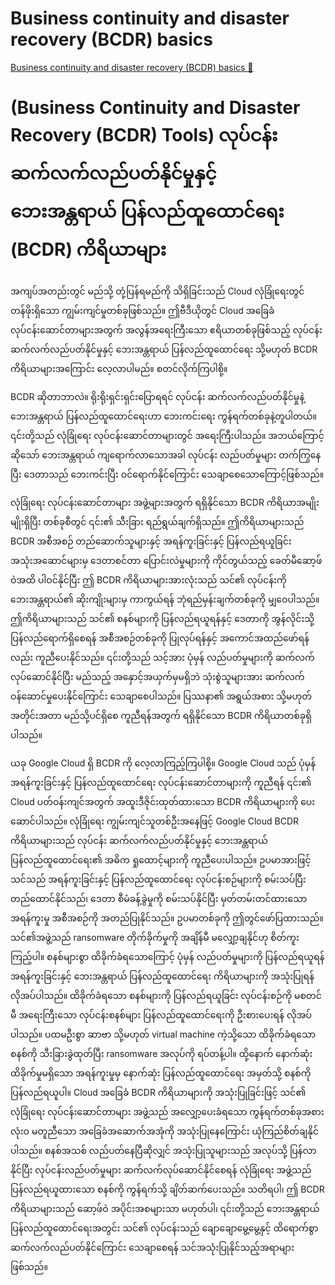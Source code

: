 # Business continuity and disaster recovery (BCDR) basics

[Business continuity and disaster recovery (BCDR) basics 🔗](https://www.coursera.org/learn/detect-respond-and-recover-from-cloud-cybersecurity-attacks/lecture/32WxT/business-continuity-and-disaster-recovery-bcdr-basics)

# (Business Continuity and Disaster Recovery (BCDR) Tools) လုပ်ငန်း ဆက်လက်လည်ပတ်နိုင်မှုနှင့် ဘေးအန္တရာယ် ပြန်လည်ထူထောင်ရေး (BCDR) ကိရိယာများ

အကျပ်အတည်းတွင် မည်သို့ တုံ့ပြန်ရမည်ကို သိရှိခြင်းသည် Cloud လုံခြုံရေးတွင် တန်ဖိုးရှိသော ကျွမ်းကျင်မှုတစ်ခုဖြစ်သည်။ ဤဗီဒီယိုတွင် Cloud အခြေခံ လုပ်ငန်းဆောင်တာများအတွက် အလွန်အရေးကြီးသော ဧရိယာတစ်ခုဖြစ်သည့် လုပ်ငန်း ဆက်လက်လည်ပတ်နိုင်မှုနှင့် ဘေးအန္တရာယ် ပြန်လည်ထူထောင်ရေး သို့မဟုတ် BCDR ကိရိယာများအကြောင်း လေ့လာပါမည်။ စတင်လိုက်ကြပါစို့။

BCDR ဆိုတာဘာလဲ။ ရိုးရိုးရှင်းရှင်းပြောရရင် လုပ်ငန်း ဆက်လက်လည်ပတ်နိုင်မှုနဲ့ ဘေးအန္တရာယ် ပြန်လည်ထူထောင်ရေးဟာ ဘေးကင်းရေး ကွန်ရက်တစ်ခုနဲ့တူပါတယ်။ ၎င်းတို့သည် လုံခြုံရေး လုပ်ငန်းဆောင်တာများတွင် အရေးကြီးပါသည်။ အဘယ်ကြောင့်ဆိုသော် ဘေးအန္တရာယ် ကျရောက်လာသောအခါ လုပ်ငန်း လည်ပတ်မှုများ တက်ကြွနေပြီး ဒေတာသည် ဘေးကင်းပြီး ဝင်ရောက်နိုင်ကြောင်း သေချာစေသောကြောင့်ဖြစ်သည်။

လုံခြုံရေး လုပ်ငန်းဆောင်တာများ အဖွဲ့များအတွက် ရရှိနိုင်သော BCDR ကိရိယာအမျိုးမျိုးရှိပြီး တစ်ခုစီတွင် ၎င်း၏ သီးခြား ရည်ရွယ်ချက်ရှိသည်။ ဤကိရိယာများသည် BCDR အစီအစဉ် တည်ဆောက်သူများနှင့် အရန်ကူးခြင်းနှင့် ပြန်လည်ရယူခြင်း အသုံးအဆောင်များမှ ဒေတာစင်တာ ပြောင်းလဲမှုများကို ကိုင်တွယ်သည့် ခေတ်မီဆော့ဖ်ဝဲအထိ ပါဝင်နိုင်ပြီး ဤ BCDR ကိရိယာများအားလုံးသည် သင်၏ လုပ်ငန်းကို ဘေးအန္တရာယ်၏ ဆိုးကျိုးများမှ ကာကွယ်ရန် ဘုံရည်မှန်းချက်တစ်ခုကို မျှဝေပါသည်။ ဤကိရိယာများသည် သင်၏ စနစ်များကို ပြန်လည်ရယူရန်နှင့် ဒေတာကို အွန်လိုင်းသို့ ပြန်လည်ရောက်ရှိစေရန် အစီအစဉ်တစ်ခုကို ပြုလုပ်ရန်နှင့် အကောင်အထည်ဖော်ရန်လည်း ကူညီပေးနိုင်သည်။ ၎င်းတို့သည် သင့်အား ပုံမှန် လည်ပတ်မှုများကို ဆက်လက်လုပ်ဆောင်နိုင်ပြီး မည်သည့် အနှောင့်အယှက်မှမရှိဘဲ သုံးစွဲသူများအား ဆက်လက်ဝန်ဆောင်မှုပေးနိုင်ကြောင်း သေချာစေပါသည်။ ပြဿနာ၏ အရွယ်အစား သို့မဟုတ် အတိုင်းအတာ မည်သို့ပင်ရှိစေ ကူညီရန်အတွက် ရရှိနိုင်သော BCDR ကိရိယာတစ်ခုရှိပါသည်။

ယခု Google Cloud ရှိ BCDR ကို လေ့လာကြည့်ကြပါစို့။ Google Cloud သည် ပုံမှန် အရန်ကူးခြင်းနှင့် ပြန်လည်ထူထောင်ရေး လုပ်ငန်းဆောင်တာများကို ကူညီရန် ၎င်း၏ Cloud ပတ်ဝန်းကျင်အတွက် အထူးဒီဇိုင်းထုတ်ထားသော BCDR ကိရိယာများကို ပေးဆောင်ပါသည်။ လုံခြုံရေး ကျွမ်းကျင်သူတစ်ဦးအနေဖြင့် Google Cloud BCDR ကိရိယာများသည် လုပ်ငန်း ဆက်လက်လည်ပတ်နိုင်မှုနှင့် ဘေးအန္တရာယ် ပြန်လည်ထူထောင်ရေး၏ အဓိက ရှုထောင့်များကို ကူညီပေးပါသည်။ ဥပမာအားဖြင့် သင်သည် အရန်ကူးခြင်းနှင့် ပြန်လည်ထူထောင်ရေး လုပ်ငန်းစဉ်များကို စမ်းသပ်ပြီး တည်ထောင်နိုင်သည်၊ ဒေတာ စီမံခန့်ခွဲမှုကို စမ်းသပ်နိုင်ပြီး မှတ်တမ်းတင်ထားသော အရန်ကူးမှု အစီအစဉ်ကို အတည်ပြုနိုင်သည်။ ဥပမာတစ်ခုကို ဤတွင်ဖော်ပြထားသည်။ သင်၏အဖွဲ့သည် ransomware တိုက်ခိုက်မှုကို အချိန်မီ မလျှော့ချနိုင်ဟု စိတ်ကူးကြည့်ပါ။ စနစ်များစွာ ထိခိုက်ခံရသောကြောင့် ပုံမှန် လည်ပတ်မှုများကို ပြန်လည်ရယူရန် အရန်ကူးခြင်းနှင့် ဘေးအန္တရာယ် ပြန်လည်ထူထောင်ရေး ကိရိယာများကို အသုံးပြုရန် လိုအပ်ပါသည်။ ထိခိုက်ခံရသော စနစ်များကို ပြန်လည်ရယူခြင်း လုပ်ငန်းစဉ်ကို မစတင်မီ အရေးကြီးသော လုပ်ငန်းစနစ်များ ပြန်လည်ထူထောင်ရေးကို ဦးစားပေးရန် လိုအပ်ပါသည်။ ပထမဦးစွာ ဆာဗာ သို့မဟုတ် virtual machine ကဲ့သို့သော ထိခိုက်ခံရသော စနစ်ကို သီးခြားခွဲထုတ်ပြီး ransomware အလုပ်ကို ရပ်တန့်ပါ။ ထို့နောက် နောက်ဆုံး ထိခိုက်မှုမရှိသော အရန်ကူးမှုမှ နောက်ဆုံး ပြန်လည်ထူထောင်ရေး အမှတ်သို့ စနစ်ကို ပြန်လည်ရယူပါ။ Cloud အခြေခံ BCDR ကိရိယာများကို အသုံးပြုခြင်းဖြင့် သင်၏ လုံခြုံရေး လုပ်ငန်းဆောင်တာများ အဖွဲ့သည် အလျှော့ပေးခံရသော ကွန်ရက်တစ်ခုအစား လုံးဝ မတူညီသော အခြေခံအဆောက်အအုံကို အသုံးပြုနေကြောင်း ယုံကြည်စိတ်ချနိုင်ပါသည်။ စနစ်အသစ် လည်ပတ်နေပြီဆိုလျှင် အသုံးပြုသူများသည် အလုပ်သို့ ပြန်လာနိုင်ပြီး လုပ်ငန်းလည်ပတ်မှုများ ဆက်လက်လုပ်ဆောင်နိုင်စေရန် လုံခြုံရေး အဖွဲ့သည် ပြန်လည်ရယူထားသော စနစ်ကို ကွန်ရက်သို့ ချိတ်ဆက်ပေးသည်။ သတိရပါ၊ ဤ BCDR ကိရိယာများသည် ဆော့ဖ်ဝဲ အပိုင်းအစများသာ မဟုတ်ပါ၊ ၎င်းတို့သည် ဘေးအန္တရာယ် ပြန်လည်ထူထောင်ရေးအတွင်း သင်၏ လုပ်ငန်းသည် ချောချောမွေ့မွေ့နှင့် ထိရောက်စွာ ဆက်လက်လည်ပတ်နိုင်ကြောင်း သေချာစေရန် သင်အသုံးပြုနိုင်သည့်အရာများဖြစ်သည်။
